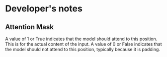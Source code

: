 # Developer's notes
## Attention Mask
A value of 1 or True indicates that the model should attend to this position. This is for the actual content of the input. A value of 0 or False indicates that the model should not attend to this position, typically because it is padding.
